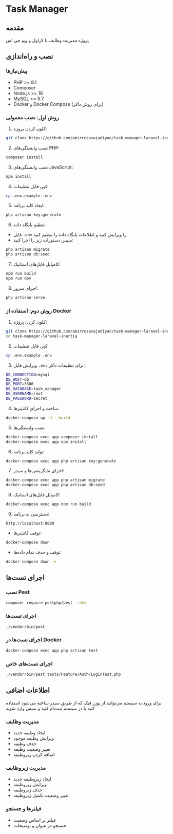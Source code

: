 # Task Manager

## مقدمه
پروژه مدیریت وظایف با لاراول و ویو جی اس 

## نصب و راه‌اندازی

### پیش‌نیازها
- PHP >= 8.1
- Composer
- Node.js >= 16
- MySQL >= 5.7
- Docker و Docker Compose (برای روش داکر)

### روش اول: نصب معمولی

1. کلون کردن پروژه:
```bash
git clone https://github.com/amirrezasajadiyan/task-manager-laravel-inertia.git
```

2. نصب وابستگی‌های PHP:
```bash
composer install
```

3. نصب وابستگی‌های JavaScript:
```bash
npm install
```

4. کپی فایل تنظیمات:
```bash
cp .env.example .env
```

5. ایجاد کلید برنامه:
```bash
php artisan key:generate
```

6. تنظیم پایگاه داده:
- فایل `.env` را ویرایش کنید و اطلاعات پایگاه داده را تنظیم کنید
- سپس دستورات زیر را اجرا کنید:
```bash
php artisan migrate
php artisan db:seed
```

7. کامپایل فایل‌های استاتیک:
```bash
npm run build
npm run dev
```

8. اجرای سرور:
```bash
php artisan serve
```

### روش دوم: استفاده از Docker

1. کلون کردن پروژه:
```bash
git clone https://github.com/amirrezasajadiyan/task-manager-laravel-inertia.git
cd task-manager-laravel-inertia
```

2. کپی فایل تنظیمات:
```bash
cp .env.example .env
```

3. ویرایش فایل `.env` برای تنظیمات داکر:
```bash
DB_CONNECTION=mysql
DB_HOST=db
DB_PORT=3306
DB_DATABASE=task_manager
DB_USERNAME=root
DB_PASSWORD=secret
```

4. ساخت و اجرای کانتینرها:
```bash
docker-compose up -d --build
```

5. نصب وابستگی‌ها:
```bash
docker-compose exec app composer install
docker-compose exec app npm install
```

6. تولید کلید برنامه:
```bash
docker-compose exec app php artisan key:generate
```

7. اجرای مایگریشن‌ها و سیدر:
```bash
docker-compose exec app php artisan migrate
docker-compose exec app php artisan db:seed
```

8. کامپایل فایل‌های استاتیک:
```bash
docker-compose exec app npm run build
```

9. دسترسی به برنامه:
```
http://localhost:8000
```


- توقف کانتینرها:
```bash
docker-compose down
```

- توقف و حذف تمام داده‌ها:
```bash
docker-compose down -v
```

## اجرای تست‌ها

### نصب Pest
```bash
composer require pestphp/pest --dev
```

### اجرای تست‌ها
```bash
./vendor/bin/pest
```

### اجرای تست‌ها در Docker
```bash
docker-compose exec app php artisan test
```

### اجرای تست‌های خاص
```bash
./vendor/bin/pest tests/Feature/Auth/LoginTest.php
```

## اطلاعات اضافی
برای ورود به سیستم می‌توانید از یوزر فیک که از طریق سیدر ساخته می‌شود استفاده کنید 
یا در سیستم ثبت‌نام کنید و سپس وارد شوید

### مدیریت وظایف
- ایجاد وظیفه جدید
- ویرایش وظیفه موجود
- حذف وظیفه
- تغییر وضعیت وظیفه
- اضافه کردن زیروظیفه

### مدیریت زیروظایف
- ایجاد زیروظیفه جدید
- ویرایش زیروظیفه
- حذف زیروظیفه
- تغییر وضعیت تکمیل زیروظیفه

### فیلترها و جستجو
- فیلتر بر اساس وضعیت
- جستجو در عنوان و توضیحات

